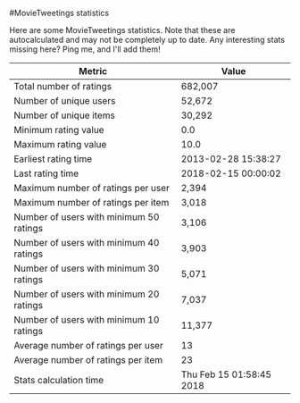 #MovieTweetings statistics

Here are some MovieTweetings statistics. Note that these are autocalculated and may not be completely up to date. Any interesting stats missing here? Ping me, and I'll add them!

Metric | Value
--- | ---
Total number of ratings                 | 682,007
Number of unique users                  | 52,672
Number of unique items                  | 30,292
Minimum rating value                    | 0.0
Maximum rating value                    | 10.0
Earliest rating time                    | 2013-02-28 15:38:27
Last rating time                        | 2018-02-15 00:00:02
Maximum number of ratings per user      | 2,394
Maximum number of ratings per item      | 3,018
Number of users with minimum 50 ratings | 3,106
Number of users with minimum 40 ratings | 3,903
Number of users with minimum 30 ratings | 5,071
Number of users with minimum 20 ratings | 7,037
Number of users with minimum 10 ratings | 11,377
Average number of ratings per user      | 13
Average number of ratings per item      | 23
Stats calculation time                  | Thu Feb 15 01:58:45 2018

